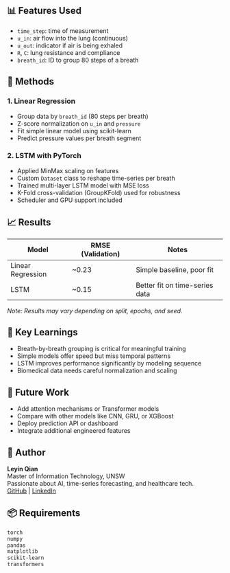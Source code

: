 
## 📊 Features Used

- `time_step`: time of measurement
- `u_in`: air flow into the lung (continuous)
- `u_out`: indicator if air is being exhaled
- `R`, `C`: lung resistance and compliance
- `breath_id`: ID to group 80 steps of a breath

## 🔧 Methods

### 1. Linear Regression
- Group data by `breath_id` (80 steps per breath)
- Z-score normalization on `u_in` and `pressure`
- Fit simple linear model using scikit-learn
- Predict pressure values per breath segment

### 2. LSTM with PyTorch
- Applied MinMax scaling on features
- Custom `Dataset` class to reshape time-series per breath
- Trained multi-layer LSTM model with MSE loss
- K-Fold cross-validation (GroupKFold) used for robustness
- Scheduler and GPU support included

## 📈 Results

| Model              | RMSE (Validation) | Notes                            |
|-------------------|-------------------|----------------------------------|
| Linear Regression | ~0.23             | Simple baseline, poor fit        |
| LSTM              | ~0.15             | Better fit on time-series data   |

*Note: Results may vary depending on split, epochs, and seed.*

## 📌 Key Learnings

- Breath-by-breath grouping is critical for meaningful training
- Simple models offer speed but miss temporal patterns
- LSTM improves performance significantly by modeling sequence
- Biomedical data needs careful normalization and scaling

## 🚀 Future Work

- Add attention mechanisms or Transformer models
- Compare with other models like CNN, GRU, or XGBoost
- Deploy prediction API or dashboard
- Integrate additional engineered features

## 👤 Author

**Leyin Qian**  
Master of Information Technology, UNSW  
Passionate about AI, time-series forecasting, and healthcare tech.  
[GitHub](https://github.com/your-github) | [LinkedIn](https://www.linkedin.com/in/leyin-qian/)

## 📦 Requirements

```bash
torch
numpy
pandas
matplotlib
scikit-learn
transformers